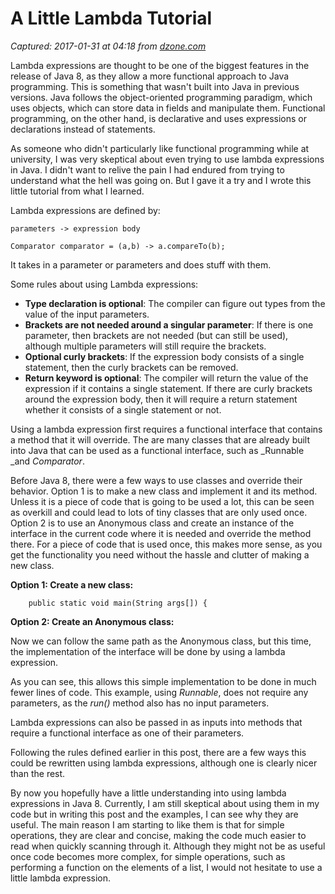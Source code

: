 # A Little Lambda Tutorial

_Captured: 2017-01-31 at 04:18 from [dzone.com](https://dzone.com/articles/a-little-lambda-tutorial?oid=twitter&utm_content=buffer1df00&utm_medium=social&utm_source=twitter.com&utm_campaign=buffer)_

Lambda expressions are thought to be one of the biggest features in the release of Java 8, as they allow a more functional approach to Java programming. This is something that wasn't built into Java in previous versions. Java follows the object-oriented programming paradigm, which uses objects, which can store data in fields and manipulate them. Functional programming, on the other hand, is declarative and uses expressions or declarations instead of statements.

As someone who didn't particularly like functional programming while at university, I was very skeptical about even trying to use lambda expressions in Java. I didn't want to relive the pain I had endured from trying to understand what the hell was going on. But I gave it a try and I wrote this little tutorial from what I learned.

Lambda expressions are defined by:

`parameters -> expression body`

`Comparator comparator = (a,b) -> a.compareTo(b); `

It takes in a parameter or parameters and does stuff with them.

Some rules about using Lambda expressions:

  * **Type declaration is optional**: The compiler can figure out types from the value of the input parameters.
  * **Brackets are not needed around a singular parameter**: If there is one parameter, then brackets are not needed (but can still be used), although multiple parameters will still require the brackets.
  * **Optional curly brackets**: If the expression body consists of a single statement, then the curly brackets can be removed.
  * **Return keyword is optional**: The compiler will return the value of the expression if it contains a single statement. If there are curly brackets around the expression body, then it will require a return statement whether it consists of a single statement or not.

Using a lambda expression first requires a functional interface that contains a method that it will override. The are many classes that are already built into Java that can be used as a functional interface, such as _Runnable _and _Comparator_.

Before Java 8, there were a few ways to use classes and override their behavior. Option 1 is to make a new class and implement it and its method. Unless it is a piece of code that is going to be used a lot, this can be seen as overkill and could lead to lots of tiny classes that are only used once. Option 2 is to use an Anonymous class and create an instance of the interface in the current code where it is needed and override the method there. For a piece of code that is used once, this makes more sense, as you get the functionality you need without the hassle and clutter of making a new class.

**Option 1: Create a new class:**
    
    
        public static void main(String args[]) {

**Option 2: Create an Anonymous class:**

Now we can follow the same path as the Anonymous class, but this time, the implementation of the interface will be done by using a lambda expression.

As you can see, this allows this simple implementation to be done in much fewer lines of code. This example, using _Runnable_, does not require any parameters, as the _run()_ method also has no input parameters.

Lambda expressions can also be passed in as inputs into methods that require a functional interface as one of their parameters.

Following the rules defined earlier in this post, there are a few ways this could be rewritten using lambda expressions, although one is clearly nicer than the rest.

By now you hopefully have a little understanding into using lambda expressions in Java 8. Currently, I am still skeptical about using them in my code but in writing this post and the examples, I can see why they are useful. The main reason I am starting to like them is that for simple operations, they are clear and concise, making the code much easier to read when quickly scanning through it. Although they might not be as useful once code becomes more complex, for simple operations, such as performing a function on the elements of a list, I would not hesitate to use a little lambda expression.
